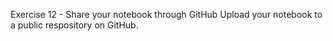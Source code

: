 Exercise 12 - Share your notebook through GitHub
Upload your notebook to a public respository on GitHub.
